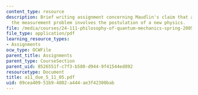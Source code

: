 ```yaml
---
content_type: resource
description: Brief writing assignment concerning Maudlin's claim that a solution to
  the measurement problem involves the postulation of a new physics.
file: /media/courses/24-111-philosophy-of-quantum-mechanics-spring-2005/09cea40951b94802a444ae3f42300bab_a11_due_5_11_05.pdf
file_type: application/pdf
learning_resource_types:
- Assignments
ocw_type: OCWFile
parent_title: Assignments
parent_type: CourseSection
parent_uid: 8526551f-c7f3-b580-d944-9f41544ed892
resourcetype: Document
title: a11_due_5_11_05.pdf
uid: 09cea409-51b9-4802-a444-ae3f42300bab
---
```

